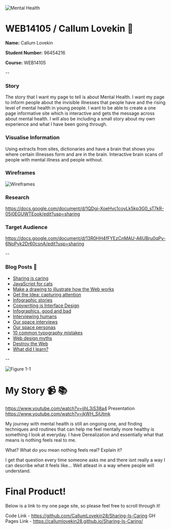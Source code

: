 ![Mental Health](http://i.imgur.com/R6GzvYv.jpg "title")
# WEB14105 / Callum Lovekin :boy:


**Name:** Callum Lovekin

**Student Number:** 96454216

**Course:** WEB14105

--

### Story

The story that I want my page to tell is about Mental Health. I want my page to inform people about the invisible illnesses that people have and the rising level of mental health in young people. I want to be able to create a one page informative site which is interactive and gets the message across about mental health. I will also be including a small story about my own experience and what I have been going through.

### Visualise Information
Using extracts from sites, dictionaries and have a brain that shows you where certain illnesses form and are in the brain. Interactive brain scans of people with mental illness and people without.

### Wireframes

![Wireframes](http://i.imgur.com/PitvVxQ.png "Wireframes")

### Research

https://docs.google.com/document/d/1QDgi-XoeHvc1coyLk5kp3G0_sT7kR-05j0EGUWTEook/edit?usp=sharing

### Target Audience

https://docs.google.com/document/d/13R0HH4fFYEzCnMAU-A6UBru0qPy-6NoPyk2Dr60csnA/edit?usp=sharing

--

### Blog Posts :thought_balloon:

- [Sharing is caring](http://fourthfloor.raveweb.net/clovekin/2017/01/15/sharing-is-caring/)
- [JavaScript for cats](http://fourthfloor.raveweb.net/clovekin/2017/01/19/javascript-for-cats/)
- [Make a drawing to illustrate how the Web works](http://fourthfloor.raveweb.net/clovekin/2017/03/06/make-a-drawing-to-illustrate-how-the-web-works/)
- [Get the Idea: capturing attention](http://fourthfloor.raveweb.net/clovekin/2017/06/01/get-the-idea-capturing-attention-2/)
- [Infographic stories](http://fourthfloor.raveweb.net/clovekin/2017/03/06/infographic-stories/)
- [Copywriting is Interface Design](http://fourthfloor.raveweb.net/clovekin/2017/03/06/copywriting-is-interface-design-unfinished/)
- [Infographics, good and bad](http://fourthfloor.raveweb.net/clovekin/2017/03/06/infographics-good-and-bad-unfinished/)
- [Interviewing humans](http://fourthfloor.raveweb.net/clovekin/2017/03/06/interviewing-humans-unfinished/)
- [Our space interviews](http://fourthfloor.raveweb.net/clovekin/2017/06/01/our-space-interviews/)
- [Our space personas](http://fourthfloor.raveweb.net/clovekin/2017/06/01/our-space-personas/)
- [10 common typography mistakes](http://fourthfloor.raveweb.net/clovekin/2017/06/01/10-common-typography-mistakes/)
- [Web design myths](http://fourthfloor.raveweb.net/clovekin/2017/06/01/white-space-is-wasted-space/)
- [Destroy the Web](http://fourthfloor.raveweb.net/clovekin/2017/06/01/destroy-the-web/)
- [What did I learn?](http://fourthfloor.raveweb.net/clovekin/2017/06/01/what-have-you-learned/)

--

![Figure 1-1](http://i.imgur.com/p7976kB.jpg "Figure 1-1")

# My Story :video_camera: :books:
https://www.youtube.com/watch?v=ijhL3iS38a4
Presentation
https://www.youtube.com/watch?v=jkWH_SiUtmk

My journey with mental health is still an ongoing one, and finding techniques and routines that can help me feel mentally more healthy is something I look at everyday. I have Derealization and essentially what that means is nothing feels real to me.

What? What do you mean nothing feels real? Explain it?

I get that question every time someone asks me and there isnt really a way I can describe what it feels like... Well atleast in a way where people will understand.


# Final Product!
Below is a link to my one page site, so please feel free to scroll through it!

Code Link - https://github.com/CallumLovekin28/Sharing-Is-Caring
GH Pages Link - https://callumlovekin28.github.io/Sharing-Is-Caring/


